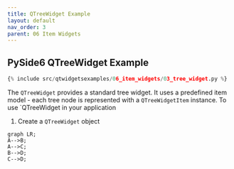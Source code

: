 ```yaml
---
title: QTreeWidget Example
layout: default
nav_order: 3
parent: 06 Item Widgets
---
```


## PySide6 QTreeWidget Example

```python
{% include src/qtwidgetsexamples/06_item_widgets/03_tree_widget.py %}
```

The `QTreeWidget` provides a standard tree widget. It uses a predefined item model - each tree node is represented with a `QTreeWidgetItem` instance. To use `QTreeWidget in your application

1. Create a `QTreeWidget` object

```mermaid
graph LR;
A-->B;
A-->C;
B-->D;
C-->D;
```